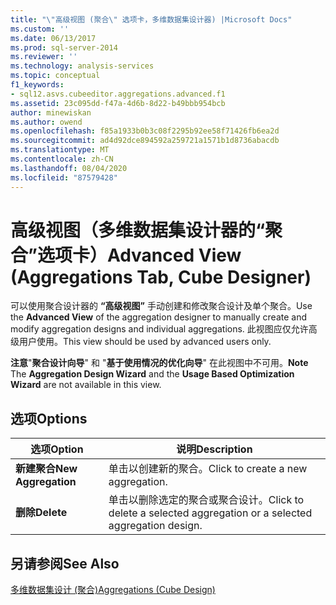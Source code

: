 ```yaml
---
title: "\"高级视图 (聚合\" 选项卡，多维数据集设计器) |Microsoft Docs"
ms.custom: ''
ms.date: 06/13/2017
ms.prod: sql-server-2014
ms.reviewer: ''
ms.technology: analysis-services
ms.topic: conceptual
f1_keywords:
- sql12.asvs.cubeeditor.aggregations.advanced.f1
ms.assetid: 23c095dd-f47a-4d6b-8d22-b49bbb954bcb
author: minewiskan
ms.author: owend
ms.openlocfilehash: f85a1933b0b3c08f2295b92ee58f71426fb6ea2d
ms.sourcegitcommit: ad4d92dce894592a259721a1571b1d8736abacdb
ms.translationtype: MT
ms.contentlocale: zh-CN
ms.lasthandoff: 08/04/2020
ms.locfileid: "87579428"
---
```

# <a name="advanced-view-aggregations-tab-cube-designer"></a><span data-ttu-id="178a5-102">高级视图（多维数据集设计器的“聚合”选项卡）</span><span class="sxs-lookup"><span data-stu-id="178a5-102">Advanced View (Aggregations Tab, Cube Designer)</span></span>
  <span data-ttu-id="178a5-103">可以使用聚合设计器的 **“高级视图”** 手动创建和修改聚合设计及单个聚合。</span><span class="sxs-lookup"><span data-stu-id="178a5-103">Use the **Advanced View** of the aggregation designer to manually create and modify aggregation designs and individual aggregations.</span></span> <span data-ttu-id="178a5-104">此视图应仅允许高级用户使用。</span><span class="sxs-lookup"><span data-stu-id="178a5-104">This view should be used by advanced users only.</span></span>  
  
 <span data-ttu-id="178a5-105">**注意**"**聚合设计向导**" 和 "**基于使用情况的优化向导**" 在此视图中不可用。</span><span class="sxs-lookup"><span data-stu-id="178a5-105">**Note** The **Aggregation Design Wizard** and the **Usage Based Optimization Wizard** are not available in this view.</span></span>  
  
## <a name="options"></a><span data-ttu-id="178a5-106">选项</span><span class="sxs-lookup"><span data-stu-id="178a5-106">Options</span></span>  
  
|<span data-ttu-id="178a5-107">选项</span><span class="sxs-lookup"><span data-stu-id="178a5-107">Option</span></span>|<span data-ttu-id="178a5-108">说明</span><span class="sxs-lookup"><span data-stu-id="178a5-108">Description</span></span>|  
|------------|-----------------|  
|<span data-ttu-id="178a5-109">**新建聚合**</span><span class="sxs-lookup"><span data-stu-id="178a5-109">**New Aggregation**</span></span>|<span data-ttu-id="178a5-110">单击以创建新的聚合。</span><span class="sxs-lookup"><span data-stu-id="178a5-110">Click to create a new aggregation.</span></span>|  
|<span data-ttu-id="178a5-111">**删除**</span><span class="sxs-lookup"><span data-stu-id="178a5-111">**Delete**</span></span>|<span data-ttu-id="178a5-112">单击以删除选定的聚合或聚合设计。</span><span class="sxs-lookup"><span data-stu-id="178a5-112">Click to delete a selected aggregation or a selected aggregation design.</span></span>|  
  
## <a name="see-also"></a><span data-ttu-id="178a5-113">另请参阅</span><span class="sxs-lookup"><span data-stu-id="178a5-113">See Also</span></span>  
 [<span data-ttu-id="178a5-114">多维数据集设计 &#40;聚合&#41;</span><span class="sxs-lookup"><span data-stu-id="178a5-114">Aggregations &#40;Cube Design&#41;</span></span>](aggregations-cube-design.md)  
  
  
